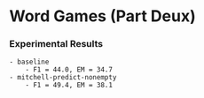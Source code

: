 # Word Games (Part Deux)

### Experimental Results
    - baseline
        - F1 = 44.0, EM = 34.7
    - mitchell-predict-nonempty
        - F1 = 49.4, EM = 38.1

